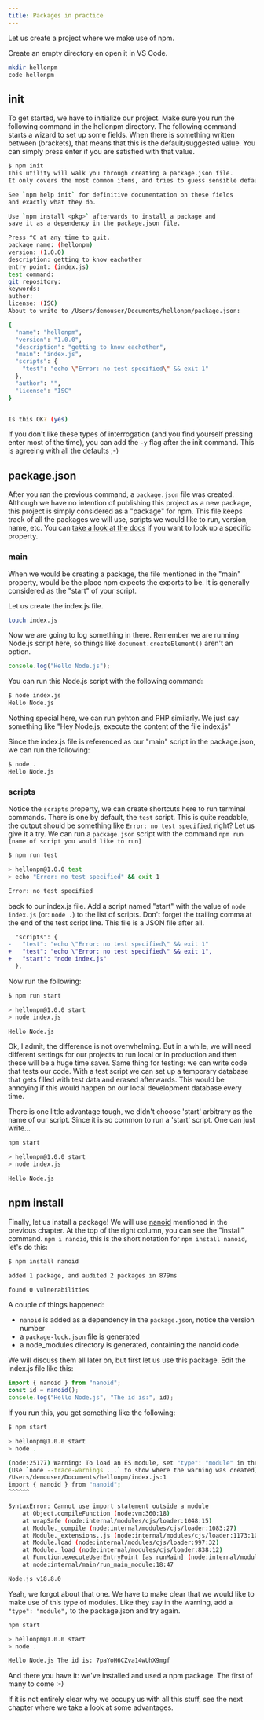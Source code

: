 ```yaml
---
title: Packages in practice
---
```


Let us create a project where we make use of npm.

Create an empty directory en open it in VS Code.

```bash
mkdir hellonpm
code hellonpm
```

## init

To get started, we have to initialize our project. Make sure you run the following command in the hellonpm directory. The following command starts a wizard to set up some fields. When there is something written between (brackets), that means that this is the default/suggested value. You can simply press enter if you are satisfied with that value.

```bash
$ npm init
This utility will walk you through creating a package.json file.
It only covers the most common items, and tries to guess sensible defaults.

See `npm help init` for definitive documentation on these fields
and exactly what they do.

Use `npm install <pkg>` afterwards to install a package and
save it as a dependency in the package.json file.

Press ^C at any time to quit.
package name: (hellonpm)
version: (1.0.0)
description: getting to know eachother
entry point: (index.js)
test command:
git repository:
keywords:
author:
license: (ISC)
About to write to /Users/demouser/Documents/hellonpm/package.json:

{
  "name": "hellonpm",
  "version": "1.0.0",
  "description": "getting to know eachother",
  "main": "index.js",
  "scripts": {
    "test": "echo \"Error: no test specified\" && exit 1"
  },
  "author": "",
  "license": "ISC"
}


Is this OK? (yes)
```

If you don't like these types of interrogation (and you find yourself pressing enter most of the time), you can add the `-y` flag after the init command. This is agreeing with all the defaults ;-)

## package.json

After you ran the previous command, a `package.json` file was created. Although we have no intention of publishing this project as a new package, this project is simply considered as a "package" for npm. This file keeps track of all the packages we will use, scripts we would like to run, version, name, etc. You can [take a look at the docs](https://docs.npmjs.com/cli/v8/configuring-npm/package-json) if you want to look up a specific property.

### main

When we would be creating a package, the file mentioned in the "main" property, would be the place npm expects the exports to be. It is generally considered as the "start" of your script.

Let us create the index.js file.

```bash
touch index.js
```

Now we are going to log something in there. Remember we are running Node.js script here, so things like `document.createElement()` aren't an option.

```js
console.log("Hello Node.js");
```

You can run this Node.js script with the following command:

```bash
$ node index.js
Hello Node.js
```

Nothing special here, we can run pyhton and PHP similarly. We just say something like "Hey Node.js, execute the content of the file index.js"

Since the index.js file is referenced as our "main" script in the package.json, we can run the following:

```bash
$ node .
Hello Node.js
```

### scripts

Notice the `scripts` property, we can create shortcuts here to run terminal commands. There is one by default, the `test` script. This is quite readable, the output should be something like `Error: no test specified`, right? Let us give it a try. We can run a `package.json` script with the command `npm run [name of script you would like to run]`

```bash
$ npm run test

> hellonpm@1.0.0 test
> echo "Error: no test specified" && exit 1

Error: no test specified
```

back to our index.js file. Add a script named "start" with the value of `node index.js` (or: `node .`) to the list of scripts. Don't forget the trailing comma at the end of the test script line. This file is a JSON file after all.

```diff
  "scripts": {
-   "test": "echo \"Error: no test specified\" && exit 1"
+   "test": "echo \"Error: no test specified\" && exit 1",
+   "start": "node index.js"
  },
```

Now run the following:

```bash
$ npm run start

> hellonpm@1.0.0 start
> node index.js

Hello Node.js
```

Ok, I admit, the difference is not overwhelming. But in a while, we will need different settings for our projects to run local or in production and then these will be a huge time saver. Same thing for testing: we can write code that tests our code. With a test script we can set up a temporary database that gets filled with test data and erased afterwards. This would be annoying if this would happen on our local development database every time.

There is one little advantage tough, we didn't choose 'start' arbitrary as the name of our script. Since it is so common to run a 'start' script. One can just write...

```bash
npm start

> hellonpm@1.0.0 start
> node index.js

Hello Node.js
```

## npm install

Finally, let us install a package! We will use [nanoid](https://www.npmjs.com/package/nanoid) mentioned in the previous chapter. At the top of the right column, you can see the "install" command. `npm i nanoid`, this is the short notation for `npm install nanoid`, let's do this:

```bash
$ npm install nanoid

added 1 package, and audited 2 packages in 879ms

found 0 vulnerabilities
```

A couple of things happened:

- `nanoid` is added as a dependency in the `package.json`, notice the version number
- a `package-lock.json` file is generated
- a node_modules directory is generated, containing the nanoid code.

We will discuss them all later on, but first let us use this package. Edit the index.js file like this:

```js
import { nanoid } from "nanoid";
const id = nanoid();
console.log("Hello Node.js", "The id is:", id);
```

If you run this, you get something like the following:

```bash
$ npm start

> hellonpm@1.0.0 start
> node .

(node:25177) Warning: To load an ES module, set "type": "module" in the package.json or use the .mjs extension.
(Use `node --trace-warnings ...` to show where the warning was created)
/Users/demouser/Documents/hellonpm/index.js:1
import { nanoid } from "nanoid";
^^^^^^

SyntaxError: Cannot use import statement outside a module
    at Object.compileFunction (node:vm:360:18)
    at wrapSafe (node:internal/modules/cjs/loader:1048:15)
    at Module._compile (node:internal/modules/cjs/loader:1083:27)
    at Module._extensions..js (node:internal/modules/cjs/loader:1173:10)
    at Module.load (node:internal/modules/cjs/loader:997:32)
    at Module._load (node:internal/modules/cjs/loader:838:12)
    at Function.executeUserEntryPoint [as runMain] (node:internal/modules/run_main:81:12)
    at node:internal/main/run_main_module:18:47

Node.js v18.8.0
```

Yeah, we forgot about that one. We have to make clear that we would like to make use of this type of modules. Like they say in the warning, add a `"type": "module",` to the package.json and try again.

```bash
npm start

> hellonpm@1.0.0 start
> node .

Hello Node.js The id is: 7paYoH6CZva14wUhX9mgf
```

And there you have it: we've installed and used a npm package. The first of many to come :-)

If it is not entirely clear why we occupy us with all this stuff, see the next chapter where we take a look at some advantages.
